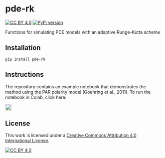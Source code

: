 # pde-rk

[![CC BY 4.0][cc-by-shield]][cc-by]
[![PyPi version](https://badgen.net/pypi/v/pde-rk/)](https://pypi.org/project/pde-rk)

Functions for simulating PDE models with an adaptive Runge-Kutta scheme

## Installation

    pip install pde-rk

## Instructions

The repository contains an example notebook that demonstrates the method using the PAR polarity model (Goehring et al., 2011).
To run the notebook in Colab, click here: 

<a target="_blank" href="https://colab.research.google.com/github/tsmbland/pde-rk/blob/master/scripts/simulate_par.ipynb">
  <img src="https://colab.research.google.com/assets/colab-badge.svg" alt="Open In Colab" height=20/></a>



## License

This work is licensed under a
[Creative Commons Attribution 4.0 International License][cc-by].

[![CC BY 4.0][cc-by-image]][cc-by]

[cc-by]: http://creativecommons.org/licenses/by/4.0/

[cc-by-image]: https://i.creativecommons.org/l/by/4.0/88x31.png

[cc-by-shield]: https://img.shields.io/badge/License-CC%20BY%204.0-lightgrey.svg

